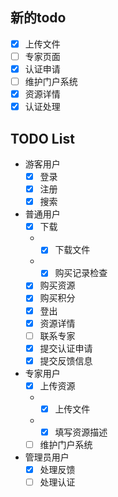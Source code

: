 ## 新的todo
- [x] 上传文件
- [ ] 专家页面
- [x] 认证申请
- [ ] 维护门户系统
- [x] 资源详情
- [x] 认证处理
## TODO List
- 游客用户
    - [x] 登录
    - [x] 注册
    - [x] 搜索
- 普通用户
    - [x] 下载
    - - [x] 下载文件
    - - [x] 购买记录检查
    - [x] 购买资源
    - [x] 购买积分
    - [x] 登出
    - [x] 资源详情
    - [ ] 联系专家
    - [x] 提交认证申请
    - [x] 提交反馈信息
- 专家用户
    - [x] 上传资源
    - - [x] 上传文件
    - - [x] 填写资源描述
    - [ ] 维护门户系统
- 管理员用户
    - [x] 处理反馈
    - [ ] 处理认证
